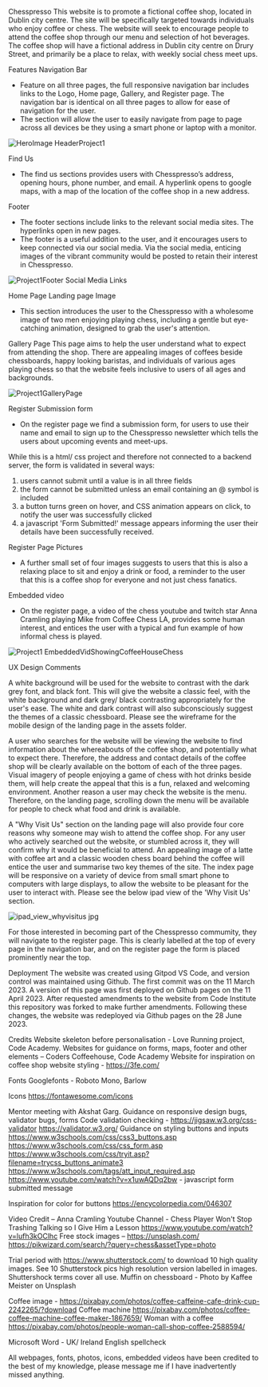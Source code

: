 Chesspresso
This website is to promote a fictional coffee shop, located in Dublin city centre.
The site will be specifically targeted towards individuals who enjoy coffee or chess. The website will seek to encourage people to attend the coffee shop through our menu and selection of hot beverages. The coffee shop will have a fictional address in Dublin city centre on Drury Street, and primarily be a place to relax, with weekly social chess meet ups.

Features
Navigation Bar
-	Feature on all three pages, the full responsive navigation bar includes links to the Logo, Home page, Gallery, and Register page. The navigation bar is identical on all three pages to allow for ease of navigation for the user.
-	The section will allow the user to easily navigate from page to page across all devices be they using a smart phone or laptop with a monitor.

![HeroImage HeaderProject1](https://github.com/StephenPhilipOFlynn/project1/assets/124165807/063aef1e-b50d-4e24-b2be-2fed00bae434)


Find Us
-	The find us sections provides users with Chesspresso’s address, opening hours, phone number, and email. A hyperlink opens to google maps, with a map of the location of the coffee shop in a new address.

Footer
-	The footer sections include links to the relevant social media sites. The hyperlinks open in new pages.
-	The footer is a useful addition to the user, and it encourages users to keep connected via our social media. Via the social media, enticing images of the vibrant community would be posted to retain their interest in Chesspresso.

![Project1Footer Social Media Links](https://github.com/StephenPhilipOFlynn/project1/assets/124165807/b9b79eab-f89e-49d2-96e1-53c7cd9762f8)

Home Page
Landing page Image
-	This section introduces the user to the Chesspresso with a wholesome image of two men enjoying playing chess, including a gentle but eye-catching animation, designed to grab the user's attention.

Gallery Page
This page aims to help the user understand what to expect from attending the shop. There are appealing images of coffees beside chessboards, happy looking baristas, and individuals of various ages playing chess so that the website feels inclusive to users of all ages and backgrounds. 

![Project1GalleryPage](https://github.com/StephenPhilipOFlynn/project1/assets/124165807/3834900c-4f93-4ea3-a33e-04a496db4d27)

Register
Submission form
-	On the register page we find a submission form, for users to use their name and email to sign up to the Chesspresso newsletter which tells the users about upcoming events and meet-ups.

While this is a html/ css project and therefore not connected to a backend server, the form is validated in several ways:
1. users cannot submit until a value is in all three fields
2. the form cannot be submitted unless an email containing an @ symbol is included
3. a button turns green on hover, and CSS animation appears on click, to notify the user was successfully clicked
4. a javascript 'Form Submitted!' message appears informing the user their details have been successfully received.

Register Page Pictures
-	A further small set of four images suggests to users that this is also a relaxing place to sit and enjoy a drink or food, a reminder to the user that this is a coffee shop for everyone and not just chess fanatics.

Embedded video
-	On the register page, a video of the chess youtube and twitch star Anna Cramling playing Mike from Coffee Chess LA, provides some human interest, and entices the user with a typical and fun example of how informal chess is played.

![Project1 EmbeddedVidShowingCoffeeHouseChess](https://github.com/StephenPhilipOFlynn/project1/assets/124165807/0bba6a0b-58ec-446c-9e58-590fdfbb5580)

UX Design Comments

A white background will be used for the website to contrast with the dark grey font, and black font. This will give the website a classic feel, with the white background and dark grey/ black contrasting appropriately for the user's ease. The white and dark contrast will also subconsciously suggest the themes of a classic chessboard.
Please see the wireframe for the mobile design of the landing page in the assets folder.

A user who searches for the website will be viewing the website to find information about the whereabouts of the coffee shop, and potentially what to expect there. Therefore, the address and contact details of the coffee shop will be clearly available on the bottom of each of the three pages. Visual imagery of people enjoying a game of chess with hot drinks beside them, will help create the appeal that this is a fun, relaxed and welcoming environment. Another reason a user may check the website is the menu. Therefore, on the landing page, scrolling down the menu will be available for people to check what food and drink is available. 

A "Why Visit Us" section on the landing page will also provide four core reasons why someone may wish to attend the coffee shop. For any user who actively searched out the website, or stumbled across it, they will confirm why it would be beneficial to attend. An appealing image of a latte with coffee art and a classic wooden chess board behind the coffee will entice the user and summarise two key themes of the site. The index page will be responsive on a variety of device from small smart phone to computers with large displays, to allow the website to be pleasant for the user to interact with. Please see the below ipad view of the 'Why Visit Us' section.

![ipad_view_whyvisitus jpg](https://github.com/StephenPhilipOFlynn/project1/assets/124165807/e8334a7b-a041-4a05-b72e-2479ebb08352)

For those interested in becoming part of the Chesspresso commumity, they will navigate to the register page. This is clearly labelled at the top of every page in the navigation bar, and on the register page the form is placed prominently near the top. 

Deployment
The website was created using Gitpod VS Code, and version control was maintained using Github. The first commit was on the 11 March 2023. A version of this page was first deployed on Github pages on the 11 April 2023. After requested amendments to the website from Code Institute this repository was forked to make further amendments. Following these changes, the website was redeployed via Github pages on the 28 June 2023.


Credits
Website skeleton before personalisation - Love Running project, Code Academy.
Websites for guidance on forms, maps, footer and other elements – Coders Coffeehouse, Code Academy
Website for inspiration on coffee shop website styling - https://3fe.com/

Fonts
Googlefonts - Roboto Mono, Barlow

Icons
https://fontawesome.com/icons

Mentor meeting with Akshat Garg. Guidance on responsive design bugs, validator bugs, forms
Code validation checking -
https://jigsaw.w3.org/css-validator
https://validator.w3.org/
Guidance on styling buttons and inputs
https://www.w3schools.com/css/css3_buttons.asp
https://www.w3schools.com/css/css_form.asp
https://www.w3schools.com/css/tryit.asp?filename=trycss_buttons_animate3
https://www.w3schools.com/tags/att_input_required.asp
https://www.youtube.com/watch?v=x1uwAQDq2bw - javascript form submitted message

Inspiration for color for buttons
https://encycolorpedia.com/046307

Video Credit – Anna Cramling Youtube Channel - Chess Player Won't Stop Trashing Talking so I Give Him a Lesson 
https://www.youtube.com/watch?v=lufh3kOClhc
Free stock images – 
https://unsplash.com/
https://pikwizard.com/search/?query=chess&assetType=photo


Trial period with 
https://www.shutterstock.com/
to download 10 high quality images. See 10 Shutterstock pics high resolution version labelled in images. Shuttershock terms cover all use.
Muffin on chessboard - 
Photo by Kaffee Meister on Unsplash

Coffee image -
https://pixabay.com/photos/coffee-caffeine-cafe-drink-cup-2242265/?download
Coffee machine
https://pixabay.com/photos/coffee-coffee-machine-coffee-maker-1867659/
Woman with a coffee
https://pixabay.com/photos/people-woman-call-shop-coffee-2588594/

Microsoft Word - UK/ Ireland English spellcheck

All webpages, fonts, photos, icons, embedded videos have been credited to the best of my knowledge, please message me if I have inadvertently missed anything.